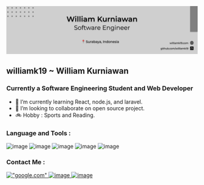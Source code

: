 ![image](img/header.svg)
## williamk19 ~ William Kurniawan
### Currently a Software Engineering Student and Web Developer
<!--
**william-nod/william-nod** is a ✨ _special_ ✨ repository because its `README.md` (this file) appears on your GitHub profile.
-->

- 🌱 I’m currently learning React, node.js, and laravel.
- 👯 I’m looking to collaborate on open source project.
- 🚲 Hobby : Sports and Reading.

### Language and Tools :
![image](https://img.shields.io/badge/PHP-777BB4?style=for-the-badge&logo=php&logoColor=white)
![image](https://img.shields.io/badge/JavaScript-323330?style=for-the-badge&logo=javascript&logoColor=F7DF1E)
![image](https://img.shields.io/badge/TypeScript-007ACC?style=for-the-badge&logo=typescript&logoColor=white)
![image](https://img.shields.io/badge/Java-ED8B00?style=for-the-badge&logo=java&logoColor=white)
![image](	https://img.shields.io/badge/React-20232A?style=for-the-badge&logo=react&logoColor=61DAFB)

### Contact Me :
<a href="https://www.instagram.com/williamk19/">!["google.com"](https://img.shields.io/badge/Instagram-E4405F?style=for-the-badge&logo=instagram&logoColor=white)
<a href="https://www.linkedin.com/in/williamk19/">
![image](https://img.shields.io/badge/LinkedIn-0077B5?style=for-the-badge&logo=linkedin&logoColor=white)
<a href="mailto:williamkurniawan1144@gmail.com">
![image](https://img.shields.io/badge/Gmail-D14836?style=for-the-badge&logo=gmail&logoColor=white)



